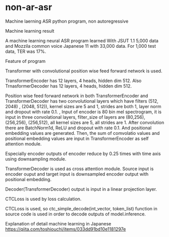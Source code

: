 # non-ar-asr
Machine laerning ASR python program, non autoregressive

Machine learning result

A machine learning neural ASR program learned With JSUT 1.1 5,000 data and Mozzila common voice Japanese 11 with 33,000 data. For 1,000 test data, TER was 17%.

Feature of program

Transformer with convolutional position wise feed forward network is used. 

TransformerEncoder has 12 layers, 4 heads, hidden dim 512. Also TrnasformerDecoder has 12 layers, 4 heads, hidden dim 512.

Position wise feed forward network in both TransformerEncoder and TransformerDecoder has two convolutional layers which have filters (512, 2048) , (2048, 512)), kernel sizes are 5 and 1, strides are both 1, layer norm and dropout with rate 0.1.
,
Input of encoder is 80 bin mel spectrogram, it is input in three convolational layers, filter_size of layers are (80,256), (256,256), (256,512), all kernel sizes are 5, all strides are 1. After convolution there are BatchNorm1d, ReLU and dropout with rate 0.1. And positional embedding values are generated. Then, the sum of comvolatio values and positional embedding values are input in TransformerEncoder as self attention module.

Especially encoder outputs of encoder reduce by 0.25 times with time axis using downsampling module.

TransformerDecoder is used as cross attention module. Source input is encoder ouput and target input is downsampled encoder output with positional embedding. 

Decoder(TransformerDecoder) output is input in a linear projection layer.

CTCLoss is used by loss calculation. 

CTCLoss is used, so ctc_simple_decode(int_vector, token_list) function in source code is used in order to decode outputs of model.inference.

Explanation of detail machine learning in Japanese
https://qiita.com/toshiouchi/items/033dd91bd10e1181297e
